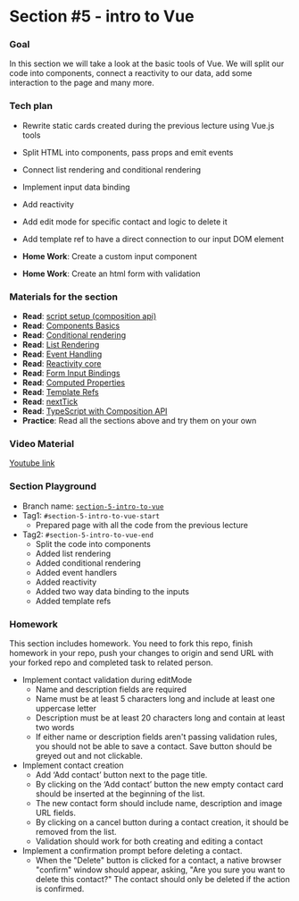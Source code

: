 # Section #5 - intro to Vue

### Goal
In this section we will take a look at the basic tools of Vue. We will split our code into components, 
connect a reactivity to our data, add some interaction to the page and many more.


### Tech plan
- Rewrite static cards created during the previous lecture using Vue.js tools
- Split HTML into components, pass props and emit events
- Connect list rendering and conditional rendering
- Implement input data binding
- Add reactivity
- Add edit mode for specific contact and logic to delete it
- Add template ref to have a direct connection to our input DOM element

- **Home Work**: Create a custom input component
- **Home Work**: Create an html form with validation

### Materials for the section
- **Read**: [script setup (composition api)](https://vuejs.org/api/sfc-script-setup.html)
- **Read**: [Components Basics](https://vuejs.org/guide/essentials/component-basics.html)
- **Read**: [Conditional rendering](https://vuejs.org/guide/essentials/conditional.html)
- **Read**: [List Rendering](https://vuejs.org/guide/essentials/list.html)
- **Read**: [Event Handling](https://vuejs.org/guide/essentials/event-handling.html)
- **Read**: [Reactivity core](https://vuejs.org/api/reactivity-core.html)
- **Read**: [Form Input Bindings](https://vuejs.org/guide/essentials/forms.html)
- **Read**: [Computed Properties](https://vuejs.org/guide/essentials/computed.html#computed-properties)
- **Read**: [Template Refs](https://vuejs.org/guide/essentials/template-refs.html)
- **Read**: [nextTick](https://vuejs.org/api/general.html#nexttick)
- **Read**: [TypeScript with Composition API](https://vuejs.org/guide/typescript/composition-api.html#typing-reactive)
- **Practice**: Read all the sections above and try them on your own

### Video Material
[Youtube link](https://youtu.be/ihDn1HvgFZ8)

### Section Playground
- Branch name: [`section-5-intro-to-vue`](https://github.com/Softonix/softonix-incubator/tree/section-5-intro-to-vue)
- Tag1: `#section-5-intro-to-vue-start`
    - Prepared page with all the code from the previous lecture
- Tag2: `#section-5-intro-to-vue-end`
    - Split the code into components
    - Added list rendering
    - Added conditional rendering
    - Added event handlers
    - Added reactivity
    - Added two way data binding to the inputs
    - Added template refs

### Homework
This section includes homework. You need to fork this repo, finish homework in your repo, push your changes to origin and send URL with your forked repo and completed task to related person.

- Implement contact validation during editMode
  - Name and description fields are required
  - Name must be at least 5 characters long and include at least one uppercase letter
  - Description must be at least 20 characters long and contain at least two words
  - If either name or description fields aren't passing validation rules, you should not be able to save a contact. Save button should be greyed out and not clickable.
- Implement contact creation
  - Add ‘Add contact’ button next to the page title.
  - By clicking on the ‘Add contact’ button the new empty contact card should be inserted at the beginning of the list.
  - The new contact form should include name, description and image URL fields.
  - By clicking on a cancel button during a contact creation, it should be removed from the list.
  - Validation should work for both creating and editing a contact
- Implement a confirmation prompt before deleting a contact.
  - When the "Delete" button is clicked for a contact, a native browser "confirm" window should appear, asking, "Are you sure you want to delete this contact?" The contact should only be deleted if the action is confirmed.

